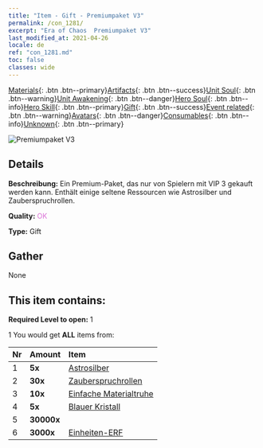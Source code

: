 ```yaml
---
title: "Item - Gift - Premiumpaket V3"
permalink: /con_1281/
excerpt: "Era of Chaos  Premiumpaket V3"
last_modified_at: 2021-04-26
locale: de
ref: "con_1281.md"
toc: false
classes: wide
---
```

 [Materials](/ItemsDE/){: .btn .btn--primary}[Artifacts](/ItemsDE/Artifacts/){: .btn .btn--success}[Unit Soul](/ItemsDE/UnitSoul/){: .btn .btn--warning}[Unit Awakening](/ItemsDE/UnitAwakening/){: .btn .btn--danger}[Hero Soul](/ItemsDE/HeroSoul/){: .btn .btn--info}[Hero Skill](/ItemsDE/HeroSkill/){: .btn .btn--primary}[Gift](/ItemsDE/Gift/){: .btn .btn--success}[Event related](/ItemsDE/Events/){: .btn .btn--warning}[Avatars](/ItemsDE/Avatars/){: .btn .btn--danger}[Consumables](/ItemsDE/Consumables/){: .btn .btn--info}[Unknown](/ItemsDE/Unknown/){: .btn .btn--primary}

 ![Premiumpaket V3](/images/t/i_905003.png)

## Details
 **Beschreibung:** Ein Premium-Paket, das nur von Spielern mit VIP 3 gekauft werden kann. Enthält einige seltene Ressourcen wie Astrosilber und Zauberspruchrollen.

 **Quality:** <span style="color: #DA70D6">OK</span>

 **Type:** Gift

## Gather

  None

## This item contains:

 **Required Level to open:** 1

 1 You would get **ALL** items  from:

  | Nr | Amount |     Item    |
  |:---|:-------|:------------|
  | 1 |  **5x** | [Astrosilber](/ItemsDE/con_969/) |  | 
  | 2 |  **30x** | [Zauberspruchrollen](/ItemsDE/con_694/) |  | 
  | 3 |  **10x** | [Einfache Materialtruhe](/ItemsDE/con_756/) |  | 
  | 4 |  **5x** | [Blauer Kristall](/ItemsDE/con_716/) |  | 
  | 5 |  **30000x** | <i class="fas fa-coins"/> |  | 
  | 6 |  **3000x** | [Einheiten-ERF](/ItemsDE/con_902/) |  | 
